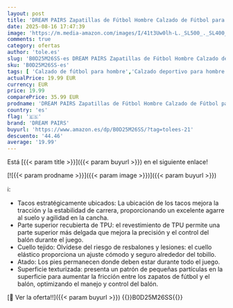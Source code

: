 ```yaml
---
layout: post
title: 'DREAM PAIRS Zapatillas de Fútbol Hombre Calzado de Fútbol para Hombre Botas de Fútbol Zapatos de Fútbol Tacos Fútbol Deporte Size 46 Negro/Gris Claro SDSS2401M'
date: 2025-08-16 17:47:39
image: 'https://m.media-amazon.com/images/I/41t3Uw0lh-L._SL500_._SL400_.jpg'
comments: true
category: ofertas
author: 'tole.es'
slug: 'B0D25M26SS-es DREAM PAIRS Zapatillas de Fútbol Hombre Calzado de Fútbol...'
sku: 'B0D25M26SS-es'
tags: [ 'Calzado de fútbol para hombre','Calzado deportivo para hombre','Moda','Moda Hombre','Zapatillas deportivas y de moda para hombre','Zapatos para hombre','dream pairs','zapatos','🇪🇸', ]
actualPrice: 19.99 EUR
currency: EUR
price: 19.99
comparePrice: 35.99 EUR
prodname: 'DREAM PAIRS Zapatillas de Fútbol Hombre Calzado de Fútbol para Hombre Botas de Fútbol Zapatos de Fútbol Tacos Fútbol Deporte Size 46 Negro/Gris Claro SDSS2401M'
country: 'es'
flag: '🇪🇸'
brand: 'DREAM PAIRS'
buyurl: 'https://www.amazon.es/dp/B0D25M26SS/?tag=tolees-21'
descuento: '44.46'
average: '19.99'
---
```


Está [{{< param title >}}]({{< param buyurl >}}) en el siguiente enlace!

[![{{< param prodname >}}]({{< param image >}})]({{< param buyurl >}})

ℹ️:

- Tacos estratégicamente ubicados: La ubicación de los tacos mejora la tracción y la estabilidad de carrera, proporcionando un excelente agarre al suelo y agilidad en la cancha.
- Parte superior recubierta de TPU: el revestimiento de TPU permite una parte superior más delgada que mejora la precisión y el control del balón durante el juego.
- Cuello tejido: Olvídese del riesgo de resbalones y lesiones: el cuello elástico proporciona un ajuste cómodo y seguro alrededor del tobillo.
- Atado: Los pies permanecen donde deben estar durante todo el juego.
- Superficie texturizada: presenta un patrón de pequeñas partículas en la superficie para aumentar la fricción entre los zapatos de fútbol y el balón, optimizando el manejo y control del balón.

[🛒 Ver la oferta!!]({{< param buyurl >}})
{{<world>}}B0D25M26SS{{</world>}}
